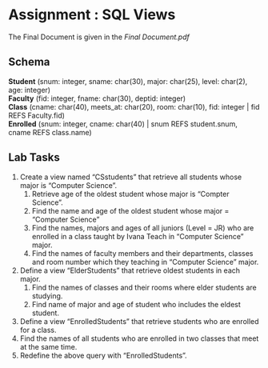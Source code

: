 # Assignment : SQL Views

The Final Document is given in the *Final Document.pdf*

## Schema
<strong>Student</strong> (snum: integer, sname: char(30), major: char(25), level: char(2), age: integer)\
<strong>Faculty</strong> (fid: integer, fname: char(30), deptid: integer)\
<strong>Class</strong> (cname: char(40), meets_at: char(20), room: char(10), fid: integer | fid REFS Faculty.fid)\
<strong>Enrolled</strong> (snum: integer, cname: char(40) | snum REFS student.snum, cname REFS class.name)

## Lab Tasks
1. Create a view named “CSstudents” that retrieve all students whose major is “Computer Science”.
	1. Retrieve age of the oldest student whose major is “Compter Science”.
	2. Find the name and age of the oldest student whose major = “Computer Science”
	3. Find the names, majors and ages of all juniors (Level = JR) who are enrolled in a class taught by Ivana Teach in “Computer Science” major.
	4. Find the names of faculty members and their departments, classes and room number which they teaching in “Computer Science” major.
2. Define a view “ElderStudents” that retrieve oldest students in each major.
	1. Find the names of classes and their rooms where elder students are studying.
	2. Find name of major and age of student who includes the eldest student.
3. Define a view “EnrolledStudents” that retrieve students who are enrolled for a class.
4. Find the names of all students who are enrolled in two classes that meet at the same time.
5. Redefine the above query with “EnrolledStudents”.